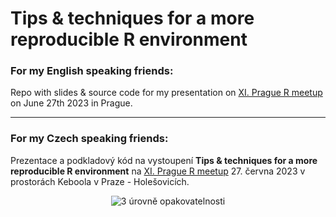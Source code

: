# Tips & techniques for a more reproducible R environment

### For my English speaking friends:
Repo with slides & source code for my presentation on [XI. Prague R meetup](https://www.meetup.com/prague-r-meetup-group/events/292938304/) on June 27th 2023 in Prague.

<hr>

### For my Czech speaking friends:
Prezentace a podkladový kód na vystoupení **Tips & techniques for a more reproducible R environment** na [XI. Prague R meetup](https://www.meetup.com/prague-r-meetup-group/events/292938304/) 27. června 2023 v prostorách Keboola v Praze - Holešovicích.

<p align="center">
  <img src="https://github.com/jlacko/r-meetup-reproduciblity/blob/master/img/meme.jpg?raw=true" alt="3 úrovně opakovatelnosti"/>
</p>